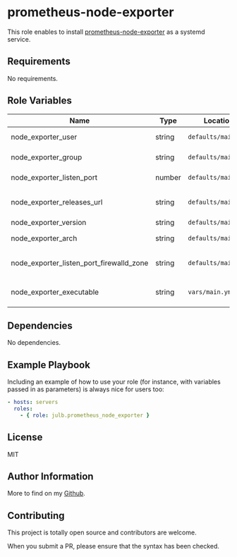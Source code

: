 # prometheus-node-exporter

This role enables to install [prometheus-node-exporter](https://github.com/prometheus/node_exporter/) as a systemd service.

## Requirements

No requirements.

## Role Variables

| Name                                     | Type   | Location            | Description                                                                                                  |
| ---------------------------------------- | ------ | ------------------- | ------------------------------------------------------------------------------------------------------------ |
| node_exporter_user                       | string | `defaults/main.yml` | Unix user which is created to run the node-exporter service. Defaults to `node-exporter`.                    |
| node_exporter_group                      | string | `defaults/main.yml` | Unix group which is created to run the node-exporter service. Defaults to `node-exporter`.                   |
| node_exporter_listen_port                | number | `defaults/main.yml` | The port on which the node-exporter service is listening. Defaults to `9100`.                                |
| node_exporter_releases_url               | string | `defaults/main.yml` | The base URL from which to download the binaries. Defaults to `https://github.com/prometheus/node_exporter`. |
| node_exporter_version                    | string | `defaults/main.yml` | The version to install. Defaults to `1.1.2`.                                                                 |
| node_exporter_arch                       | string | `defaults/main.yml` | The architecture of the binary to install. Defaults to `linux-amd64`.                                        |
| node_exporter_listen_port_firewalld_zone | string | `defaults/main.yml` | If `firewalld` service is enabled, the zone in which the port should be opened. Defaults to `public`.        |
| node_exporter_executable                 | string | `vars/main.yml`     | The location at which to install the binary package. Defaults to `/usr/local/sbin/node_exporter`.            |

## Dependencies

No dependencies.

## Example Playbook

Including an example of how to use your role (for instance, with variables passed in as parameters) is always nice for users too:

```yaml
- hosts: servers
  roles:
    - { role: julb.prometheus_node_exporter }
```

## License

MIT

## Author Information

More to find on my [Github](https://github.com/julb).

## Contributing

This project is totally open source and contributors are welcome.

When you submit a PR, please ensure that the syntax has been checked.
